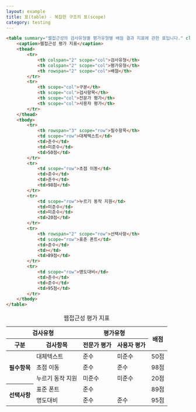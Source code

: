 ```yaml
---
layout: example
title: 표(table) - 복잡한 구조의 표(scope)
category: testing
---
```


```html
<table summary="웹접근성의 검사유형별 평가유형별 배점 결과 지표에 관한 표입니다." class="table table-bordered border-dark">
	<caption>웹접근성 평가 지표</caption>
	<thead>
		<tr>
			<th colspan="2" scope="col">검사유형</th>
			<th colspan="2" scope="col">평가유형</th>
			<th rowspan="2" scope="col">배점</th>
		</tr>
		<tr>
			<th scope="col">구분</th>
			<th scope="col">검사항목</th>
			<th scope="col">전문가 평가</th>
			<th scope="col">사용자 평가</th>
		</tr>
	</thead>
	<tbody>
		<tr>
			<th rowspan="3" scope="row">필수항목</th>
			<td scope="row">대체텍스트</td>
			<td>준수</td>
			<td>미준수</td>
			<td>50점</td>
		</tr>
		<tr>
			<td scope="row">초점 이동</td>
			<td>준수</td>
			<td>준수</td>
			<td>98점</td>
		</tr>
		<tr>
			<td scope="row">누르기 동작 지원</td>
			<td>미준수</td>
			<td>미준수</td>
			<td>20점</td>
		</tr>
		<tr>
			<th rowspan="2" scope="row">선택사항</th>
			<td scope="row">표준 폰트</td>
			<td>준수</td>
			<td></td>
			<td>89점</td>
		</tr>
		<tr>
			<td scope="row">명도대비</td>
			<td>준수</td>
			<td>준수</td>
			<td>95점</td>
		</tr>
	</tbody>
</table>
```

<table summary="웹접근성의 검사유형별 평가유형별 배점 결과 지표에 관한 표입니다." class="table table-bordered border-dark">
	<caption>웹접근성 평가 지표</caption>
	<thead>
		<tr>
			<th colspan="2" scope="col">검사유형</th>
			<th colspan="2" scope="col">평가유형</th>
			<th rowspan="2" scope="col">배점</th>
		</tr>
		<tr>
			<th scope="col">구분</th>
			<th scope="col">검사항목</th>
			<th scope="col">전문가 평가</th>
			<th scope="col">사용자 평가</th>
		</tr>
	</thead>
	<tbody>
		<tr>
			<th rowspan="3" scope="row">필수항목</th>
			<td scope="row">대체텍스트</td>
			<td>준수</td>
			<td>미준수</td>
			<td>50점</td>
		</tr>
		<tr>
			<td scope="row">초점 이동</td>
			<td>준수</td>
			<td>준수</td>
			<td>98점</td>
		</tr>
		<tr>
			<td scope="row">누르기 동작 지원</td>
			<td>미준수</td>
			<td>미준수</td>
			<td>20점</td>
		</tr>
		<tr>
			<th rowspan="2" scope="row">선택사항</th>
			<td scope="row">표준 폰트</td>
			<td>준수</td>
			<td></td>
			<td>89점</td>
		</tr>
		<tr>
			<td scope="row">명도대비</td>
			<td>준수</td>
			<td>준수</td>
			<td>95점</td>
		</tr>
	</tbody>
</table>
